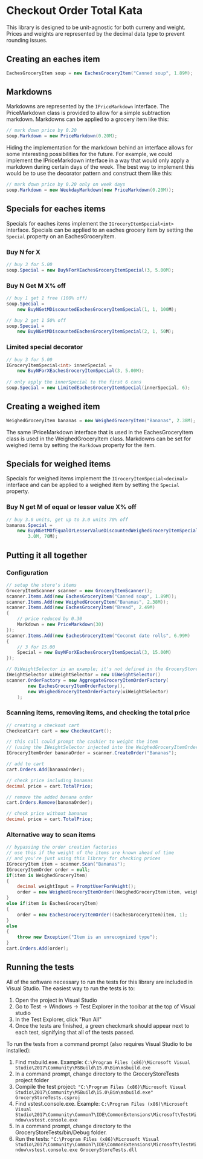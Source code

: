 # Checkout Order Total Kata

This library is designed to be unit-agnostic for both curreny and weight. Prices and weights are represented by the decimal data type to prevent rounding issues. 

## Creating an eaches item
```csharp
EachesGroceryItem soup = new EachesGroceryItem("Canned soup", 1.89M);
```

## Markdowns
Markdowns are represented by the ```IPriceMarkdown``` interface. The PriceMarkdown class is provided to allow for a simple subtraction markdown. Markdowns can be applied to a grocery item like this:

```csharp
// mark down price by 0.20
soup.Markdown = new PriceMarkdown(0.20M);
```

Hiding the implementation for the markdown behind an interface allows for some interesting possibilities for the future. For example, we could implement the IPriceMarkdown interface in a way that would only apply a markdown during certain days of the week. The best way to implement this would be to use the decorator pattern and construct them like this:

```csharp
// mark down price by 0.20 only on week days
soup.Markdown = new WeekdayMarkdown(new PriceMarkdown(0.20M));
```

## Specials for eaches items

Specials for eaches items implement the  ```IGroceryItemSpecial<int>``` interface. Specials can be applied to an eaches grocery item by setting the
```Special``` property on an EachesGroceryItem. 
### Buy N for X
```csharp
// buy 3 for 5.00
soup.Special = new BuyNForXEachesGroceryItemSpecial(3, 5.00M);
```
### Buy N Get M X% off
```csharp
// buy 1 get 1 free (100% off)
soup.Special = 
    new BuyNGetMDiscountedEachesGroceryItemSpecial(1, 1, 100M);
```
```csharp
// buy 2 get 1 50% off
soup.Special = 
    new BuyNGetMDiscountedEachesGroceryItemSpecial(2, 1, 50M);
```

### Limited special decorator
```csharp
// buy 3 for 5.00
IGroceryItemSpecial<int> innerSpecial = 
    new BuyNForXEachesGroceryItemSpecial(3, 5.00M);
    
// only apply the innerSpecial to the first 6 cans
soup.Special = new LimitedEachesGroceryItemSpecial(innerSpecial, 6);
```

## Creating a weighed item

```csharp
WeighedGroceryItem bananas = new WeighedGroceryItem("Bananas", 2.38M);
```
The same IPriceMarkdown interface that is used in the EachesGroceryItem class is used in the WeighedGroceryItem class. Markdowns can be set for weighed items by setting the ```Markdown``` property for the item.

## Specials for weighed items

Specials for weighed items implement the  ```IGroceryItemSpecial<decimal>``` interface and can be applied to a weighed item by setting the ```Special``` property. 

### Buy N get M of equal or lesser value X% off
```csharp
// buy 3.0 units, get up to 3.0 units 70% off
bananas.Special = 
    new BuyNGetMOfEqualOrLesserValueDiscountedWeighedGroceryItemSpecial(
        3.0M, 70M);
```
## Putting it all together

### Configuration
```csharp
// setup the store's items 
GroceryItemScanner scanner = new GroceryItemScanner();
scanner.Items.Add(new EachesGroceryItem("Canned soup", 1.89M));
scanner.Items.Add(new WeighedGroceryItem("Bananas", 2.38M));
scanner.Items.Add(new EachesGroceryItem("Bread", 2.49M) 
{
    // price reduced by 0.30
    Markdown = new PriceMarkdown(30)
});
scanner.Items.Add(new EachesGroceryItem("Coconut date rolls", 6.99M) 
{
    // 3 for 15.00
    Special = new BuyNForXEachesGroceryItemSpecial(3, 15.00M)
});

// UiWeightSelector is an example; it's not defined in the GroceryStore library
IWeightSelector uiWeightSelector = new UiWeightSelector() 
scanner.OrderFactory = new AggregateGroceryItemOrderFactory(
        new EachesGroceryItemOrderFactory(),
        new WeighedGroceryItemOrderFactory(uiWeightSelector)
    );
```
### Scanning items, removing items, and checking the total price
```csharp
// creating a checkout cart 
CheckoutCart cart = new CheckoutCart();

// this call could prompt the cashier to weight the item 
// (using the IWeightSelector injected into the WeighedGroceryItemOrderFactory)
IGroceryItemOrder bananaOrder = scanner.CreateOrder("Bananas");

// add to cart
cart.Orders.Add(bananaOrder);

// check price including bananas
decimal price = cart.TotalPrice;

// remove the added banana order
cart.Orders.Remove(bananaOrder);

// check price without bananas
decimal price = cart.TotalPrice;
```
### Alternative way to scan items
```csharp 
// bypassing the order creation factories
// use this if the weight of the items are known ahead of time
// and you're just using this library for checking prices
IGroceryItem item = scanner.Scan("Bananas");
IGroceryItemOrder order = null;
if(item is WeighedGroceryItem) 
{
    decimal weightInput = PromptUserForWeight();
    order = new WeighedGroceryItemOrder((WeighedGroceryItem)item, weightInput);
}
else if(item is EachesGroceryItem) 
{
    order = new EachesGroceryItemOrder((EachesGroceryItem)item, 1);
}
else 
{
    throw new Exception("Item is an unrecognized type");
}
cart.Orders.Add(order);
```
## Running the tests

All of the software necessary to run the tests for this library are included in Visual Studio. The easiest way to run the tests is to:
1.  Open the project in Visual Studio
2. Go to Test -> Windows -> Test Explorer in the toolbar at the top of Visual studio
3. In the Test Explorer, click "Run All"
4. Once the tests are finished, a green checkmark should appear next to each test, signifying that all of the tests passed.

To run the tests from a command prompt (also requires Visual Studio to be installed):
1. Find msbuild.exe. Example: ```C:\Program Files (x86)\Microsoft Visual Studio\2017\Community\MSBuild\15.0\Bin\msbuild.exe```
2. In a command prompt, change directory to the GroceryStoreTests project folder
3. Compile the test project: ```"C:\Program Files (x86)\Microsoft Visual Studio\2017\Community\MSBuild\15.0\Bin\msbuild.exe" GroceryStoreTests.csproj```
4. Find vstest.console.exe. Example: ```C:\Program Files (x86)\Microsoft Visual Studio\2017\Community\Common7\IDE\CommonExtensions\Microsoft\TestWindow\vstest.console.exe```
5. In a command prompt, change directory to the GroceryStoreTests/bin/Debug folder. 
6. Run the tests: ```"C:\Program Files (x86)\Microsoft Visual Studio\2017\Community\Common7\IDE\CommonExtensions\Microsoft\TestWindow\vstest.console.exe GroceryStoreTests.dll```
